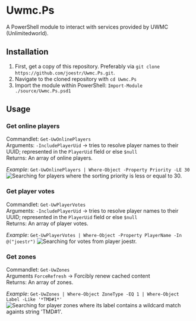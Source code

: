 # Uwmc.Ps

A PowerShell module to interact with services provided by UWMC (Unlimitedworld).

## Installation

1. First, get a copy of this repository. Preferably via `git clone https://github.com/joestr/Uwmc.Ps.git`.
2. Navigate to the cloned repository with `cd Uwmc.Ps`
3. Import the module within PowerShell: `Import-Module ./source/Uwmc.Ps.psd1`

## Usage

### Get online players

Commandlet: `Get-UwOnlinePlayers`  
Arguments: `-IncludePlayerUid` → tries to resolve player names to their UUID; represented in the `PlayerUid` field or else `$null`  
Returns: An array of online players.  

*Example*: `Get-UwOnlinePlayers | Where-Object -Property Priority -LE 30`
![Searching for players where the sorting priority is less or equal to 30.](https://i.paste.pics/8c821eff9589f665063ec44bfd84d384.png)

### Get player votes

Commandlet: `Get-UwPlayerVotes`  
Arguments: `-IncludePlayerUid` → tries to resolve player names to their UUID; represented in the `PlayerUid` field or else `$null`  
Returns: An array of player votes.  

*Example*: `Get-UwPlayerVotes | Where-Object -Property PlayerName -In @("joestr")`
![Searching for votes from player joestr.](https://i.paste.pics/c5ccfe39cefd09feafe97a4495396fe3.png)

### Get zones

Commandlet: `Get-UwZones`  
Arguments `ForceRefresh` → Forcibly renew cached content  
Returns: An array of zones.  

*Example*: `Get-UwZones | Where-Object ZoneType -EQ 1 | Where-Object Label -Like '*TMD#1*'`
![Searching for player zones where its label contains a wildcard match againts string 'TMD#1'.](https://i2.paste.pics/eeb61ebd2b0547a1016b56ce8dcb9a99.png)
